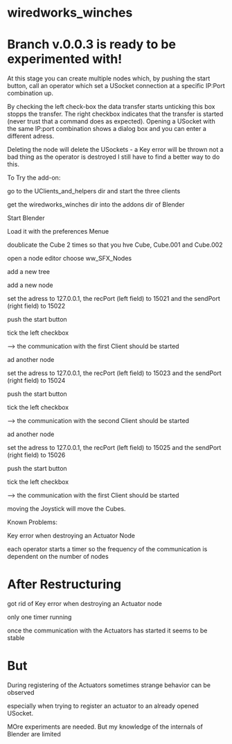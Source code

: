 # wiredworks_winches

# Branch v.0.0.3 is ready to be experimented with!

At this stage you can create multiple nodes which, by pushing the start button,
call an operator which set a USocket connection at a specific IP:Port combination up.

By checking the left check-box the data transfer starts unticking this box stopps the 
transfer. The right checkbox indicates that the transfer is started (never trust that
a command does as expected). Opening a USocket with the same IP:port combination shows
a dialog box and you can enter a different adress.

Deleting the node will delete the USockets - a Key error will be thrown not a bad thing
as the operator is destroyed I still have to find a better way to do this.

To Try the add-on:

go to the UClients_and_helpers dir and start the three clients

get the wiredworks_winches dir into the addons dir of Blender

Start Blender

Load it with the preferences Menue

doublicate the Cube 2 times so that you hve Cube, Cube.001 and Cube.002

open a node editor choose ww_SFX_Nodes

add a new tree

add a new node

set the adress to 127.0.0.1, the recPort (left field) to 15021 and the sendPort (right field) to 15022

push the start button

tick the left checkbox

--> the communication with the first Client should be started

ad another node

set the adress to 127.0.0.1, the recPort (left field) to 15023 and the sendPort (right field) to 15024

push the start button

tick the left checkbox

--> the communication with the second Client should be started

ad another node

set the adress to 127.0.0.1, the recPort (left field) to 15025 and the sendPort (right field) to 15026

push the start button

tick the left checkbox

--> the communication with the first Client should be started

moving the Joystick will move the Cubes.

Known Problems:

  Key error when destroying an Actuator Node
  
  each operator starts a timer so the frequency of the communication is dependent on the number of nodes
  
  # After Restructuring
  
  got rid of Key error when destroying an Actuator node
  
  only one timer running
  
  once the communication with the Actuators has started it seems to be stable
  
  # But
  
  During registering of the Actuators sometimes strange behavior can be observed
  
  especially when trying to register an actuator to an already opened USocket.
  
  MOre experiments are needed. But my knowledge of the internals of Blender are limited
  




